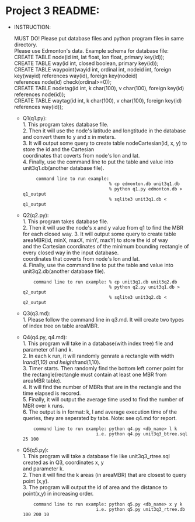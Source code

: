 # Project 3 README:

* INSTRUCTION:   
    
    MUST DO! Please put database files and python program files in same directory.   
    Please use Edmonton's data.
    Example schema for database file:      
        CREATE TABLE node(id int, lat float, lon float, primary key(id));    
        CREATE TABLE way(id int, closed boolean, primary key(id));     
        CREATE TABLE waypoint(wayid int, ordinal int, nodeid int, foreign key(wayid) references way(id), foreign key(nodeid)   
        references node(id) check(ordinal>=0));    
        CREATE TABLE nodetag(id int, k char(100), v char(100), foreign key(id) references node(id));    
        CREATE TABLE waytag(id int, k char(100), v char(100), foreign key(id) references way(id));
  
  * Q1(q1.py):      
             1. This program takes database file.      
             2. Then it will use the node's latitude and longtitude in the database and convert them to y and x in
                meters.    
             3. It will output some query to create table nodeCartesian(id, x, y) to store the id and the Cartesian    
             coordinates that coverts from node's lon and lat.     
             4. Finally, use the command line to put the table and value into unit3q1.db(another database file).      
               
             command line to run example: 
                                         % cp edmonton.db unit3q1.db    
                                         % python q1.py edmonton.db > q1_output    
                                         % sqlite3 unit3q1.db < q1_output
                                    
                                      
  * Q2(q2.py):         
             1. This program takes database file.      
             2. Then it will use the node's x and y value from q1 to find the MBR for each closed way.
             3. It will output some query to create table areaMBR(id, minX, maxX, minY, maxY) to store the id of way    
             and the Cartesian coordinates of the minimum bounding rectangle of every closed way in the input database.   
             coordinates that coverts from node's lon and lat.     
             4. Finally, use the command line to put the table and value into unit3q2.db(another database file).     

            command line to run example: % cp unit3q1.db unit3q2.db    
                                         % python q2.py unit3q1.db > q2_output    
                                         % sqlite3 unit3q2.db < q2_output
  
  * Q3(q3.md):    
            1. Please follow the command line in q3.md. It will create two types of index tree on table areaMBR.   

  * Q4(q4.py, q4.md):      
            1. This program will take in a database(with index tree) file and parameter of l and k.    
            2. In each k run, it will randomly genrate a rectangle with width l*rand(1,10) and heightl*rand(1,10).   
            3. Timer starts. Then randomly find the bottom left corner point for the rectangle(rectangle must contain at least 
            one MBR from areaMBR table).  
            4. It will find the number of MBRs that are in the rectangle and the time elapsed is recored.    
            5. Finally, it will output the average time used to find the number of MBR over k runs.  
            6. The output is in format: k, l and average execution time of the queries, they are seperated by tabs.
            Note: see q4.md for report.

            command line to run example: python q4.py <db_name> l k
                                    i.e. python q4.py unit3q3_btree.sql 25 100


  * Q5(q5.py):       
            1. This program will take a database file like unit3q3_rtree.sql created as in Q3, coordinates x, y    
            and parameter k.           
            2. Then it will find the k areas (in areaMBR) that are closest to query point (x,y).               
            3. The program will output the id of area and the distance to point(x,y) in increasing order.    

            command line to run example: python q5.py <db_name> x y k 
                                    i.e. python q5.py unit3q3_rtree.db 100 200 10
